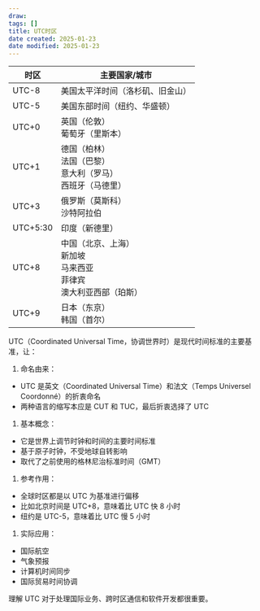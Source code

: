 ```yaml
---
draw:
tags: []
title: UTC时区
date created: 2025-01-23
date modified: 2025-01-23
---
```


| 时区       | 主要国家/城市                                       |
| -------- | --------------------------------------------- |
| UTC-8    | 美国太平洋时间（洛杉矶、旧金山）|
| UTC-5    | 美国东部时间（纽约、华盛顿）|
| UTC+0    | 英国（伦敦）<br>葡萄牙（里斯本）|
| UTC+1    | 德国（柏林）<br>法国（巴黎）<br>意大利（罗马）<br>西班牙（马德里）|
| UTC+3    | 俄罗斯（莫斯科）<br>沙特阿拉伯                             |
| UTC+5:30 | 印度（新德里）|
| UTC+8    | 中国（北京、上海）<br>新加坡<br>马来西亚<br>菲律宾<br>澳大利亚西部（珀斯）|
| UTC+9    | 日本（东京）<br>韩国（首尔）|

UTC（Coordinated Universal Time，协调世界时）是现代时间标准的主要基准，让：

1. 命名由来：
- UTC 是英文（Coordinated Universal Time）和法文（Temps Universel Coordonné）的折衷命名
- 两种语言的缩写本应是 CUT 和 TUC，最后折衷选择了 UTC

1. 基本概念：
- 它是世界上调节时钟和时间的主要时间标准
- 基于原子时钟，不受地球自转影响
- 取代了之前使用的格林尼治标准时间（GMT）

1. 参考作用：
- 全球时区都是以 UTC 为基准进行偏移
- 比如北京时间是 UTC+8，意味着比 UTC 快 8 小时
- 纽约是 UTC-5，意味着比 UTC 慢 5 小时

1. 实际应用：
- 国际航空
- 气象预报
- 计算机时间同步
- 国际贸易时间协调

理解 UTC 对于处理国际业务、跨时区通信和软件开发都很重要。

